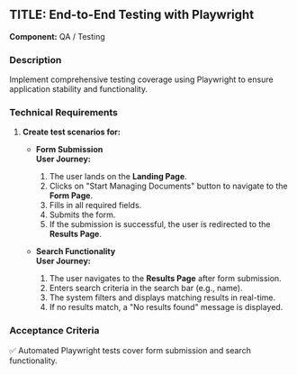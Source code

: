 ## TITLE: End-to-End Testing with Playwright  

**Component:** QA / Testing  

### Description  
Implement comprehensive testing coverage using Playwright to ensure application stability and functionality.  

### Technical Requirements  

1. **Create test scenarios for:**  
   - **Form Submission**  
     **User Journey:**  
     1. The user lands on the **Landing Page**.  
     2. Clicks on "Start Managing Documents" button to navigate to the **Form Page**.  
     3. Fills in all required fields.  
     4. Submits the form.  
     6. If the submission is successful, the user is redirected to the **Results Page**.  

   - **Search Functionality**  
     **User Journey:**  
     1. The user navigates to the **Results Page** after form submission.  
     2. Enters search criteria in the search bar (e.g., name).  
     3. The system filters and displays matching results in real-time.  
     4. If no results match, a "No results found" message is displayed.  

### Acceptance Criteria  
✅ Automated Playwright tests cover form submission and search functionality.  
